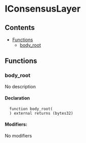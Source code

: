 # IConsensusLayer





## Contents
<!-- START doctoc generated TOC please keep comment here to allow auto update -->
<!-- DON'T EDIT THIS SECTION, INSTEAD RE-RUN doctoc TO UPDATE -->

- [Functions](#functions)
  - [body_root](#body_root)

<!-- END doctoc generated TOC please keep comment here to allow auto update -->




## Functions

### body_root
No description


#### Declaration
```solidity
  function body_root(
  ) external returns (bytes32)
```

#### Modifiers:
No modifiers





